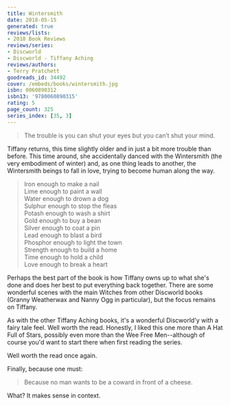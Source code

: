 ```yaml
---
title: Wintersmith
date: 2018-05-15
generated: true
reviews/lists:
- 2018 Book Reviews
reviews/series:
- Discworld
- Discworld - Tiffany Aching
reviews/authors:
- Terry Pratchett
goodreads_id: 34492
cover: /embeds/books/wintersmith.jpg
isbn: 0060890312
isbn13: '9780060890315'
rating: 5
page_count: 325
series_index: [35, 3]
---
```

> The trouble is you can shut your eyes but you can’t shut your mind.

Tiffany returns, this time slightly older and in just a bit more trouble than before. This time around, she accidentally danced with the Wintersmith (the very embodiment of winter) and, as one thing leads to another, the Wintersmith beings to fall in love, trying to become human along the way.  

<!--more-->

> Iron enough to make a nail  
> Lime enough to paint a wall  
> Water enough to drown a dog  
> Sulphur enough to stop the fleas  
> Potash enough to wash a shirt  
> Gold enough to buy a bean  
> Silver enough to coat a pin  
> Lead enough to blast a bird  
> Phosphor enough to light the town  
> Strength enough to build a home   
> Time enough to hold a child   
> Love enough to break a heart  

Perhaps the best part of the book is how Tiffany owns up to what she's done and does her best to put everything back together. There are some wonderful scenes with the main Witches from other Discworld books (Granny Weatherwax and Nanny Ogg in particular), but the focus remains on Tiffany.  

As with the other Tiffany Aching books, it's a wonderful Discworld'y with a fairy tale feel. Well worth the read. Honestly, I liked this one more than A Hat Full of Stars, possibly even more than the Wee Free Men--although of course you'd want to start there when first reading the series.  

Well worth the read once again.  

Finally, because one must:  

> Because no man wants to be a coward in front of a cheese.

What? It makes sense in context.